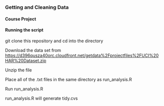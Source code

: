 ### Getting and Cleaning Data

#### Course Project


#### Running the script

git clone this repository and cd into the directory

Download the data set from https://d396qusza40orc.cloudfront.net/getdata%2Fprojectfiles%2FUCI%20HAR%20Dataset.zip 

Unzip the file

Place all of the .txt files in the same directory as run_analysis.R

Run run_analysis.R

run_analysis.R will generate tidy.cvs 
